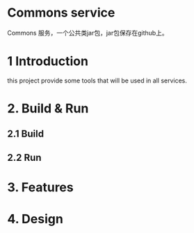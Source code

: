 
# Commons service
Commons 服务，一个公共类jar包，jar包保存在github上。

# 1 Introduction
this project provide some tools that will be used in all services.

# 2. Build & Run
## 2.1 Build

## 2.2 Run

# 3. Features

# 4. Design


